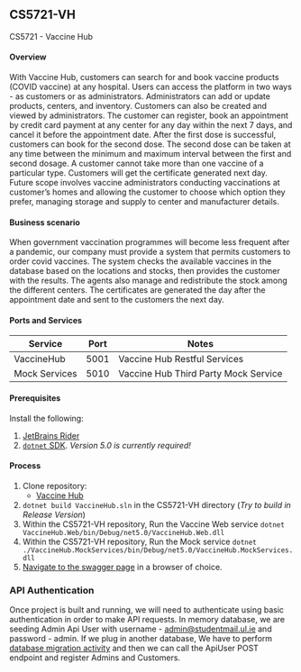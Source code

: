## CS5721-VH
CS5721 - Vaccine Hub

#### Overview

With Vaccine Hub, customers can search for and book vaccine products (COVID vaccine) at any hospital. Users can access the platform in two ways - as customers or as administrators. Administrators can add or update products, centers, and inventory. Customers can also be created and viewed by administrators. The customer can register, book an appointment by credit card payment at any center for any day within the next 7 days, and cancel it before the appointment date. After the first dose is successful, customers can book for the second dose. The second dose can be taken at any time between the minimum and maximum interval between the first and second dosage. A customer cannot take more than one vaccine of a particular type. Customers will get the certificate generated next day. Future scope involves vaccine administrators conducting vaccinations at customer’s homes and allowing the customer to choose which option they prefer, managing storage and supply to center and manufacturer details.

#### Business scenario

When government vaccination programmes will become less frequent after a pandemic, our company must provide a system that permits customers to order covid vaccines. The system checks the available vaccines in the database based on the locations and stocks, then provides the customer with the results. The agents also manage and redistribute the stock among the different centers. The certificates are generated the day after the appointment date and sent to the customers the next day.

#### Ports and Services

|Service|Port|Notes|
|-|-|-|
|VaccineHub|5001|Vaccine Hub Restful Services|
|Mock Services|5010|Vaccine Hub Third Party Mock Service|

#### Prerequisites

Install the following:
1. [JetBrains Rider](https://www.jetbrains.com/rider/)
2. [`dotnet` SDK](https://dotnet.microsoft.com/download/dotnet-core/5.0). *Version 5.0 is currently required!*

#### Process

1. Clone repository:
    - [Vaccine Hub](https://github.com/venkateshprasadem/CS5721-VH)
2. `dotnet build VaccineHub.sln` in the CS5721-VH directory (*Try to build in Release Version*)
3. Within the CS5721-VH repository, Run the Vaccine Web service `dotnet VaccineHub.Web/bin/Debug/net5.0/VaccineHub.Web.dll`
3. Within the CS5721-VH repository, Run the Mock service `dotnet ./VaccineHub.MockServices/bin/Debug/net5.0/VaccineHub.MockServices.dll`
6. [Navigate to the swagger page](http://localhost:5001/swagger/index.html) in a browser of choice.

### API Authentication

Once project is built and running, we will need to authenticate using basic authentication in order to make API requests. 
In memory database, we are seeding Admin Api User with username - admin@studentmail.ul.ie and password - admin. 
If we plug in another database, We have to perform [database migration activity](https://docs.microsoft.com/en-us/ef/core/managing-schemas/migrations/?tabs=dotnet-core-cli) and then we can call the ApiUser POST endpoint and register Admins and Customers.

